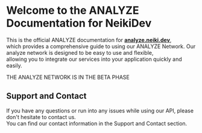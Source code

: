 # Welcome to the ANALYZE Documentation for NeikiDev
This is the official ANALYZE documentation for **[analyze.neiki.dev](https://analyze.neiki.dev/)**, <br> which provides a comprehensive guide to using our ANALYZE Network. Our analyze network is designed to be easy to use and flexible, <br> allowing you to integrate our services into your application quickly and easily.

<p class="tip">THE ANALYZE NETWORK IS IN THE BETA PHASE</p>

## Support and Contact
If you have any questions or run into any issues while using our API, 
please don't hesitate to contact us. <br>
You can find our contact information in the Support and Contact section.
